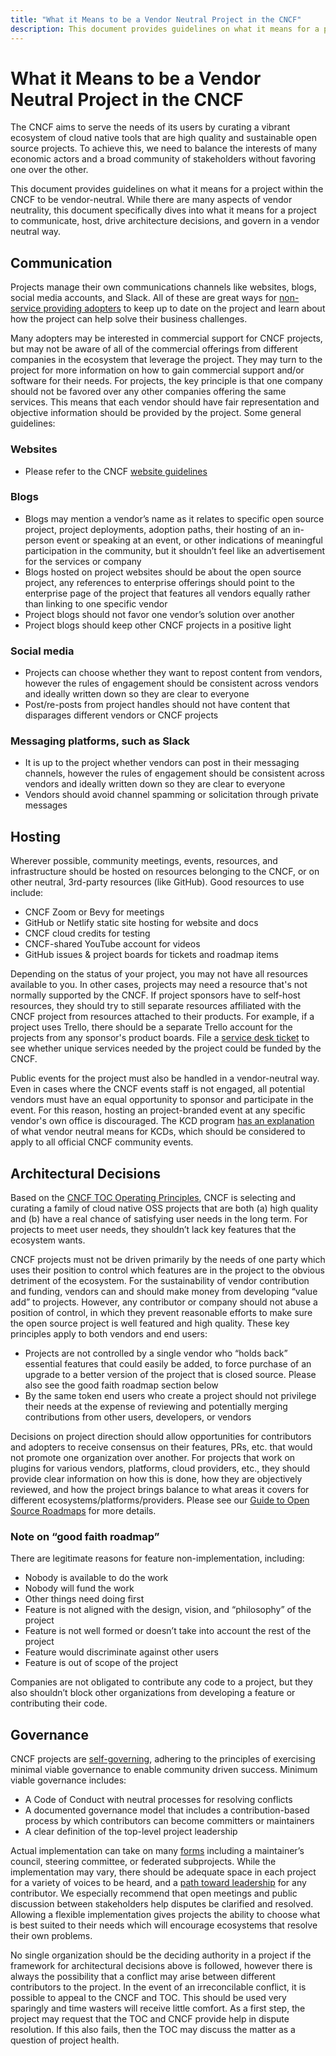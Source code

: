 ```yaml
---
title: "What it Means to be a Vendor Neutral Project in the CNCF"
description: This document provides guidelines on what it means for a project within the CNCF to be vendor-neutral.
---
```


# What it Means to be a Vendor Neutral Project in the CNCF

The CNCF aims to serve the needs of its users by curating a vibrant ecosystem of cloud native tools that are high quality and sustainable open source projects. To achieve this, we need to balance the interests of many economic actors and a broad community of stakeholders without favoring one over the other.

This document provides guidelines on what it means for a project within the CNCF to be vendor-neutral. While there are many aspects of vendor neutrality, this document specifically dives into what it means for a project to communicate, host, drive architecture decisions, and govern in a vendor neutral way.

## Communication

Projects manage their own communications channels like websites, blogs, social media accounts, and Slack. All of these are great ways for [non-service providing adopters](https://github.com/cncf/toc/blob/main/FAQ.md#what-is-the-definition-of-an-adopter) to keep up to date on the project and learn about how the project can help solve their business challenges.

Many adopters may be interested in commercial support for CNCF projects, but may not be aware of all of the commercial offerings from different companies in the ecosystem that leverage the project. They may turn to the project for more information on how to gain commercial support and/or software for their needs. For projects, the key principle is that one company should not be favored over any other companies offering the same services. This means that each vendor should have fair representation and objective information should be provided by the project. Some general guidelines:

### Websites

* Please refer to the CNCF [website guidelines](https://github.com/cncf/foundation/blob/main/website-guidelines.md)

### Blogs

* Blogs may mention a vendor’s name as it relates to specific open source project, project deployments, adoption paths, their hosting of an in-person event or speaking at an event, or other indications of meaningful participation in the community, but it shouldn’t feel like an advertisement for the services or company
* Blogs hosted on project websites should be about the open source project, any references to enterprise offerings should point to the enterprise page of the project that features all vendors equally rather than linking to one specific vendor
* Project blogs should not favor one vendor’s solution over another
* Project blogs should keep other CNCF projects in a positive light

### Social media

* Projects can choose whether they want to repost content from vendors, however the rules of engagement should be consistent across vendors and ideally written down so they are clear to everyone
* Post/re-posts from project handles should not have content that disparages different vendors or CNCF projects

### Messaging platforms, such as Slack

* It is up to the project whether vendors can post in their messaging channels, however the rules of engagement should be consistent across vendors and ideally written down so they are clear to everyone
* Vendors should avoid channel spamming or solicitation through private messages

## Hosting

Wherever possible, community meetings, events, resources, and infrastructure should be hosted on resources belonging to the CNCF, or on other neutral, 3rd-party resources (like GitHub).  Good resources to use include:

* CNCF Zoom or Bevy for meetings
* GitHub or Netlify static site hosting for website and docs
* CNCF cloud credits for testing
* CNCF-shared YouTube account for videos
* GitHub issues & project boards for tickets and roadmap items

Depending on the status of your project, you may not have all resources available to you. In other cases, projects may need a resource that's not normally supported by the CNCF. If project sponsors have to self-host resources, they should try to still separate resources affiliated with the CNCF project from resources attached to their products. For example, if a project uses Trello, there should be a separate Trello account for the projects from any sponsor's product boards. File a [service desk ticket](https://cncfservicedesk.atlassian.net/servicedesk/customer/portal/1) to see whether unique services needed by the project could be funded by the CNCF.

Public events for the project must also be handled in a vendor-neutral way. Even in cases where the CNCF events staff is not engaged, all potential vendors must have an equal opportunity to sponsor and participate in the event. For this reason, hosting an project-branded event at any specific vendor's own office is discouraged.  The KCD program [has an explanation](https://github.com/cncf/kubernetes-community-days/blob/main/committee-resources/content-management.md) of what vendor neutral means for KCDs, which should be considered to apply to all official CNCF community events.

## Architectural Decisions

Based on the [CNCF TOC Operating Principles](https://github.com/cncf/toc/blob/master/PRINCIPLES.md), CNCF is selecting and curating a family of cloud native OSS projects that are both (a) high quality and (b) have a real chance of satisfying user needs in the long term. For projects to meet user needs, they shouldn’t lack key features that the ecosystem wants.

CNCF projects must not be driven primarily by the needs of one party which uses their position to control which features are in the project to the obvious detriment of the ecosystem. For the sustainability of vendor contribution and funding, vendors can and should make money from developing “value add” to projects. However, any contributor or company should not abuse a position of control, in which they prevent reasonable efforts to make sure the open source project is well featured and high quality. These key principles apply to both vendors and end users:

* Projects are not controlled by a single vendor who “holds back” essential features that could easily be added, to force purchase of an upgrade to a better version of the project that is closed source.  Please also see the good faith roadmap section below
* By the same token end users who create a project should not privilege their needs at the expense of reviewing and potentially merging contributions from other users, developers, or vendors

Decisions on project direction should allow opportunities for contributors and adopters to receive consensus on their features, PRs, etc. that would not promote one organization over another. For projects that work on plugins for various vendors, platforms, cloud providers, etc., they should provide clear information on how this is done, how they are objectively reviewed, and how the project brings balance to what areas it covers for different ecosystems/platforms/providers. Please see our [Guide to Open Source Roadmaps](https://contribute.cncf.io/maintainers/community/contributor-growth-framework/open-source-roadmaps/) for more details. 

### Note on “good faith roadmap”  

There are legitimate reasons for feature non-implementation, including:

* Nobody is available to do the work
* Nobody will fund the work
* Other things need doing first 
* Feature is not aligned with the design, vision, and “philosophy” of the project
* Feature is not well formed or doesn’t take into account the rest of the project
* Feature would discriminate against other users
* Feature is out of scope of the project

Companies are not obligated to contribute any code to a project, but they also shouldn’t block other organizations from developing a feature or contributing their code.

## Governance

CNCF projects are [self-governing](https://github.com/cncf/toc/blob/main/PRINCIPLES.md#projects-are-self-governing), adhering to the principles of exercising minimal viable governance to enable community driven success. Minimum viable governance includes:

* A Code of Conduct with neutral processes for resolving conflicts
* A documented governance model that includes a contribution-based process by which contributors can become committers or maintainers
* A clear definition of the top-level project leadership

Actual implementation can take on many [forms](https://contribute.cncf.io/maintainers/templates/governance-intro/) including a maintainer’s council, steering committee, or federated subprojects. While the implementation may vary, there should be adequate space in each project for a variety of voices to be heard, and a [path toward leadership](https://github.com/cncf/project-template/blob/main/CONTRIBUTOR_LADDER.md) for any contributor. We especially recommend that open meetings and public discussion between stakeholders help disputes be clarified and resolved. Allowing a flexible implementation gives projects the ability to choose what is best suited to their needs which will encourage ecosystems that resolve their own problems.

No single organization should be the deciding authority in a project if the framework for architectural decisions above is followed, however there is always the possibility that a conflict may arise between different contributors to the project. In the event of an irreconcilable conflict, it is possible to appeal to the CNCF and TOC. This should be used very sparingly and time wasters will receive little comfort.  As a first step, the project may request that the TOC and CNCF provide help in dispute resolution. If this also fails, then the TOC may discuss the matter as a question of project health.